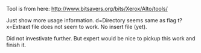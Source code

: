 Tool is from here:
http://www.bitsavers.org/bits/Xerox/Alto/tools/

Just show more usage information. d=Directory seems same as flag t?
x=Extraxt file does not seem to work.
No insert file (yet).

Did not investivate further.
But expert would be nice to pickup this work and finish it.
